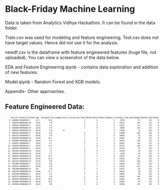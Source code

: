 # Black-Friday Machine Learning

Data is taken from Analytics Vidhya Hackathon. It can be found in the data folder. 

Train.csv was used for modeling and feature engineering. Test.csv does not have target values. Hence did not use it for the analysis.

newdf.csv is the dataframe with feature engineered features (huge file, not uploaded). You can view a screenshot of the data below.

EDA and Feature Engineering.ipynb - contains data exploration and addition of new features.

Model.ipynb - Random Forest and XGB models.

Appendix- Other approaches.


## Feature Engineered Data:

![alt text](https://github.com/dhanmane/Black-Friday/blob/master/data/newdf.PNG)


